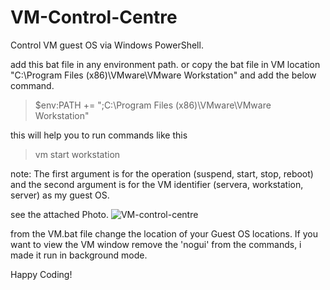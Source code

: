 # VM-Control-Centre
Control VM guest OS via Windows PowerShell.

add this bat file in any environment path. or copy the bat file in VM location "C:\Program Files (x86)\VMware\VMware Workstation" and add the below command.

 >$env:PATH += ";C:\Program Files (x86)\VMware\VMware Workstation"

this will help you to run commands like this 
>vm start workstation

note: The first argument is for the operation (suspend, start, stop, reboot) and the second argument is for the VM identifier (servera, workstation, server) as my guest OS.

see the attached Photo.
![VM-control-centre](https://github.com/ray2ker/VM-Control-Centre/assets/19851004/3d980738-d7c3-4584-8417-c980000fce3e)

from the VM.bat file change the location of your Guest OS locations.
If you want to view the VM window remove the 'nogui' from the commands, i made it run in background mode.

Happy Coding!
